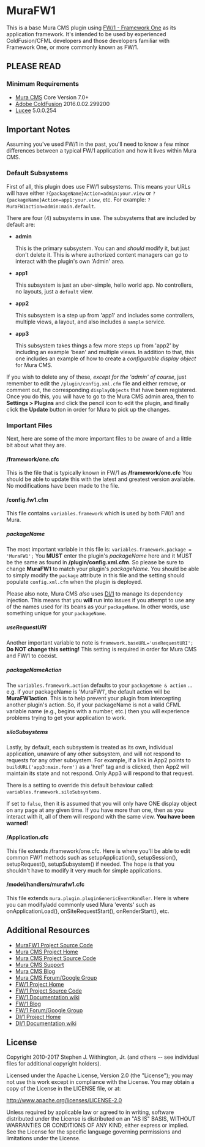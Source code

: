 # MuraFW1

This is a base Mura CMS plugin using [FW/1 - Framework One](https://github.com/framework-one/fw1)
as its application framework. It's intended to be used by experienced
ColdFusion/CFML developers and those developers familiar with Framework One,
or more commonly known as FW/1.

## PLEASE READ

### Minimum Requirements
* [Mura CMS](http://www.getmura.com) Core Version 7.0+
* [Adobe ColdFusion](http://www.adobe.com/coldfusion) 2016.0.02.299200
* [Lucee](http://lucee.org) 5.0.0.254


## Important Notes
Assuming you've used FW/1 in the past, you'll need to know
a few minor differences between a typical FW/1 application
and how it lives within Mura CMS.

### Default Subsystems
First of all, this plugin does use FW/1 subsystems. This means your
URLs will have either `?{packageName}Action=admin:your.view`
or `?{packageName}Action=app1:your.view`, etc. For example:
`?MuraFW1action=admin:main.default`.

There are four (4) subsystems in use. The subsystems that are
included by default are:

* **admin**

    This is the primary subsystem. You can and *should* modify it,
    but just don't delete it. This is where authorized content
    managers can go to interact with the plugin's own 'Admin' area.

* **app1**

    This subsystem is just an uber-simple, hello world app. No controllers,
   no layouts, just a `default` view.

* **app2**

    This subsystem is a step up from 'app1' and includes some controllers,
    multiple views, a layout, and also includes a `sample` service.

* **app3**

    This subsystem takes things a few more steps up from 'app2' by
    including an example 'bean' and multiple views. In addition to that,
    this one includes an example of how to create a
    *configurable display object* for Mura CMS.

If you wish to delete any of these, *except for the 'admin' of course*,
just remember to edit the `/plugin/config.xml.cfm` file and either
remove, or comment out, the corresponding `displayObjects` that
have been registered. Once you do this, you will have to go to the
Mura CMS admin area, then to **Settings > Plugins** and click the
pencil icon to edit the plugin, and finally click the **Update** button
in order for Mura to pick up the changes.

### Important Files
Next, here are some of the more important files to be aware of
and a little bit about what they are.

#### /framework/one.cfc
This is the file that is typically known in FW/1 as
**/framework/one.cfc** You should be able to update this
with the latest and greatest version available. No modifications
have been made to the file.

#### /config.fw1.cfm
This file contains `variables.framework` which is used by both
FW/1 and Mura.

##### packageName
The most important variable in this file is:
`variables.framework.package = 'MuraFW1';` You **MUST** enter
the plugin's *packageName* here and it MUST be the same as found
in **/plugin/config.xml.cfm**. So please be sure to change
**MuraFW1** to match your plugin's *packageName*. You should be
able to simply modify the `package` attribute in this file and the
setting should populate `config.xml.cfm` when the plugin is deployed.

Please also note, Mura CMS *also* uses [DI/1](https://github.com/framework-one/di1)
to manage its dependency injection. This means that you **will** run
into issues if you attempt to use any of the names used for its
beans as your `packageName`. In other words, use something unique for
your `packageName`.

##### useRequestURI
Another important variable to note is `framework.baseURL='useRequestURI';`
**Do NOT change this setting!** This setting is required in order
for Mura CMS and FW/1 to coexist.

##### packageNameAction
The `variables.framework.action` defaults to your
`packageName & action` ... e.g. if your packageName is 'MuraFW1',
the default action will be **MuraFW1action**.  This is to help
prevent your plugin from intercepting another plugin's action.
So, if your packageName is not a valid CFML variable name
(e.g., begins with a number, etc.) then you will experience
problems trying to get your application to work.

##### siloSubsystems
Lastly, by default, each subsystem is treated as its own, individual
application, unaware of any other subsystem, and will not respond to
requests for any other subsystem. For example, if a link in App2 points
to `buildURL('app3:main.form')` as a 'href' tag and is clicked, then
App2 will maintain its state and not respond. Only App3 will respond to
that request.

There is a setting to override this default behaviour called:
`variables.framework.siloSubsystems`.

If set to `false`, then it is assumed that you will only have ONE
display object on any page at any given time. If you have more than
one, then as you interact with it, all of them will respond with the
same view. **You have been warned!**

#### /Application.cfc
This file extends /framework/one.cfc. Here is where you'll be able
to edit common FW/1 methods such as setupApplication(), setupSession(),
setupRequest(), setupSubsystem() if needed. The hope is that you
shouldn't have to modify it very much for simple applications.

#### /model/handlers/murafw1.cfc
This file extends `mura.plugin.pluginGenericEventHandler`. Here is
where you can modify/add commonly used Mura 'events' such as
onApplicationLoad(), onSiteRequestStart(), onRenderStart(), etc.



## Additional Resources
* [MuraFW1 Project Source Code](http://github.com/stevewithington/MuraFW1)
* [Mura CMS Project Home](http://www.getmura.com)
* [Mura CMS Project Source Code](http://github.com/blueriver/MuraCMS)
* [Mura CMS Support](http://www.getmura.com/support/)
* [Mura CMS Blog](http://www.getmura.com/blog/)
* [Mura CMS Forum/Google Group](https://groups.google.com/group/mura-cms-developers)
* [FW/1 Project Home](http://fw1.riaforge.org)
* [FW/1 Project Source Code](https://github.com/framework-one/fw1)
* [FW/1 Documentation wiki](https://github.com/framework-one/fw1/wiki)
* [FW/1 Blog](http://corfield.org/blog/archives.cfm/category/fw1)
* [FW/1 Forum/Google Group](http://groups.google.com/group/framework-one/)
* [DI/1 Project Home](https://github.com/framework-one/di1)
* [DI/1 Documentation wiki](https://github.com/framework-one/di1/wiki)


## License
Copyright 2010-2017 Stephen J. Withington, Jr. (and others -- see individual files for additional copyright holders).

Licensed under the Apache License, Version 2.0 (the "License"); you may not use this work except in compliance with the License. You may obtain a copy of the License in the LICENSE file, or at:

http://www.apache.org/licenses/LICENSE-2.0

Unless required by applicable law or agreed to in writing, software distributed under the License is distributed on an "AS IS" BASIS, WITHOUT WARRANTIES OR CONDITIONS OF ANY KIND, either express or implied. See the License for the specific language governing permissions and limitations under the License.
